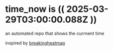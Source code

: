 # time_now is (( 2025-03-29T03:00:00.088Z ))

an automated repo that shows the currnent time

inspired by [breakingheatmap](https://github.com/breakingheatmap/breakingheatmap)
